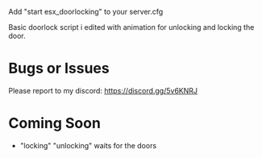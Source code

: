 Add "start esx_doorlocking" to your server.cfg

Basic doorlock script i edited with animation for unlocking and locking the door. 





# Bugs or Issues
Please report to my discord: https://discord.gg/5v6KNRJ


# Coming Soon
- "locking" "unlocking" waits for the doors
